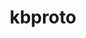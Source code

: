 ---
title: "kbproto"
layout: cache
categories: [package, develop-2023-08-27]
meta: {"versions": ["1.0.7"], "compilers": ["gcc@=11.1.0", "gcc@=11.3.0", "gcc@=7.3.1"], "oss": ["amzn2", "ubuntu20.04", "ubuntu22.04"], "platforms": ["linux"], "targets": ["aarch64", "neoverse_n1", "x86_64_v3"], "stacks": ["aws-isc", "aws-isc-aarch64", "data-vis-sdk", "e4s", "gpu-tests", "ml-linux-x86_64-rocm", "root"], "num_specs": 5, "num_specs_by_stack": {"aws-isc-aarch64": 2, "root": 5, "aws-isc": 1, "e4s": 1, "data-vis-sdk": 1, "gpu-tests": 1, "ml-linux-x86_64-rocm": 1}}
spec_details: [{"hash": "gfxsmdmgwpag644nidey67komj3ti64e", "compiler": "gcc@=7.3.1", "versions": ["1.0.7"], "os": "amzn2", "platform": "linux", "target": "aarch64", "variants": ["build_system=autotools"], "stacks": ["aws-isc-aarch64", "root"], "size": "-", "tarball": "https://binaries.spack.io/releases/develop-2023-08-27/build_cache/linux-amzn2-aarch64/gcc-7.3.1/kbproto-1.0.7/linux-amzn2-aarch64-gcc-7.3.1-kbproto-1.0.7-gfxsmdmgwpag644nidey67komj3ti64e.spack"}, {"hash": "r6zv36g64pnthqyogpc2hs64keup5ug5", "compiler": "gcc@=7.3.1", "versions": ["1.0.7"], "os": "amzn2", "platform": "linux", "target": "neoverse_n1", "variants": ["build_system=autotools"], "stacks": ["aws-isc-aarch64", "root"], "size": "-", "tarball": "https://binaries.spack.io/releases/develop-2023-08-27/build_cache/linux-amzn2-neoverse_n1/gcc-7.3.1/kbproto-1.0.7/linux-amzn2-neoverse_n1-gcc-7.3.1-kbproto-1.0.7-r6zv36g64pnthqyogpc2hs64keup5ug5.spack"}, {"hash": "h3chkschuyakobezdu7dvmwuzujhc2gm", "compiler": "gcc@=7.3.1", "versions": ["1.0.7"], "os": "amzn2", "platform": "linux", "target": "x86_64_v3", "variants": ["build_system=autotools"], "stacks": ["aws-isc", "root"], "size": "-", "tarball": "https://binaries.spack.io/releases/develop-2023-08-27/build_cache/linux-amzn2-x86_64_v3/gcc-7.3.1/kbproto-1.0.7/linux-amzn2-x86_64_v3-gcc-7.3.1-kbproto-1.0.7-h3chkschuyakobezdu7dvmwuzujhc2gm.spack"}, {"hash": "wtq3uxt54repv3h3kfk3xw2fidix56qa", "compiler": "gcc@=11.1.0", "versions": ["1.0.7"], "os": "ubuntu20.04", "platform": "linux", "target": "x86_64_v3", "variants": ["build_system=autotools"], "stacks": ["e4s", "data-vis-sdk", "root", "gpu-tests"], "size": "-", "tarball": "https://binaries.spack.io/releases/develop-2023-08-27/build_cache/linux-ubuntu20.04-x86_64_v3/gcc-11.1.0/kbproto-1.0.7/linux-ubuntu20.04-x86_64_v3-gcc-11.1.0-kbproto-1.0.7-wtq3uxt54repv3h3kfk3xw2fidix56qa.spack"}, {"hash": "dfmaoopkqmy6nltb33tgjbg2hk66pyxr", "compiler": "gcc@=11.3.0", "versions": ["1.0.7"], "os": "ubuntu22.04", "platform": "linux", "target": "x86_64_v3", "variants": ["build_system=autotools"], "stacks": ["root", "ml-linux-x86_64-rocm"], "size": "-", "tarball": "https://binaries.spack.io/releases/develop-2023-08-27/build_cache/linux-ubuntu22.04-x86_64_v3/gcc-11.3.0/kbproto-1.0.7/linux-ubuntu22.04-x86_64_v3-gcc-11.3.0-kbproto-1.0.7-dfmaoopkqmy6nltb33tgjbg2hk66pyxr.spack"}]
---